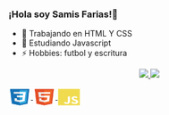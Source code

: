 ###  ¡Hola soy Samis Farias!👋
- 🔭 Trabajando en HTML Y CSS
- 🌱 Estudiando Javascript
- ⚡ Hobbies: futbol  y escritura
<div align="center">
  <a href="https://github.com/samisfariasdev">
  <img height="180em" src="https://github-readme-stats.vercel.app/api?username=samisfariasdev&show_icons=true&theme=dark&include_all_commits=true&count_private=true"/>
  <img height="180em" src="https://github-readme-stats.vercel.app/api/top-langs/?username=samisfariasdev&layout=compact&langs_count=7&theme=dark"/>
</div>
  <div style="display: inline_block"><br>
    <img align="center" alt="Rafa-CSS" height="30" width="40" src="https://raw.githubusercontent.com/devicons/devicon/master/icons/css3/css3-original.svg">
     <img align="center" alt="Rafa-HTML" height="30" width="40" src="https://raw.githubusercontent.com/devicons/devicon/master/icons/html5/html5-original.svg">
      <img align="center" alt="Rafa-Js" height="30" width="40" src="https://raw.githubusercontent.com/devicons/devicon/master/icons/javascript/javascript-plain.svg">
  </div>
 
  
  
  
  
    
    
   
